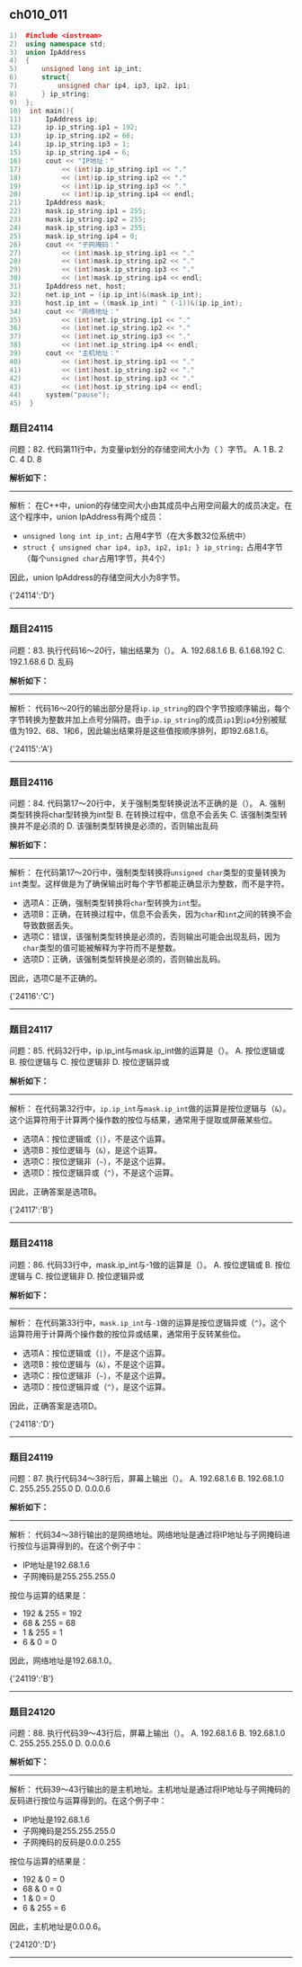 ## ch010_011
``` c++
1)  #include <iostream>
2)  using namespace std;
3)  union IpAddress
4)  {
5)      unsigned long int ip_int;
6)      struct{
7)          unsigned char ip4, ip3, ip2, ip1;
8)      } ip_string;
9)  };
10)  int main(){
11)      IpAddress ip;
12)      ip.ip_string.ip1 = 192;
13)      ip.ip_string.ip2 = 68;
14)      ip.ip_string.ip3 = 1;
15)      ip.ip_string.ip4 = 6;
16)      cout << "IP地址："
17)          << (int)ip.ip_string.ip1 << "."
18)          << (int)ip.ip_string.ip2 << "."
19)          << (int)ip.ip_string.ip3 << "."
20)          << (int)ip.ip_string.ip4 << endl;
21)      IpAddress mask;
22)      mask.ip_string.ip1 = 255;
23)      mask.ip_string.ip2 = 255;
24)      mask.ip_string.ip3 = 255;
25)      mask.ip_string.ip4 = 0;
26)      cout << "子网掩码："
27)          << (int)mask.ip_string.ip1 << "."
28)          << (int)mask.ip_string.ip2 << "."
29)          << (int)mask.ip_string.ip3 << "."
30)          << (int)mask.ip_string.ip4 << endl;
31)      IpAddress net, host;
32)      net.ip_int = (ip.ip_int)&(mask.ip_int);
33)      host.ip_int = ((mask.ip_int) ^ (-1))&(ip.ip_int);
34)      cout << "网络地址："
35)          << (int)net.ip_string.ip1 << "."
36)          << (int)net.ip_string.ip2 << "."
37)          << (int)net.ip_string.ip3 << "."
38)          << (int)net.ip_string.ip4 << endl;
39)      cout << "主机地址："
40)          << (int)host.ip_string.ip1 << "."
41)          << (int)host.ip_string.ip2 << "."
42)          << (int)host.ip_string.ip3 << "."
43)          << (int)host.ip_string.ip4 << endl;
44)      system("pause");
45)  }

```
### 题目24114
问题：82.  代码第11行中，为变量ip划分的存储空间大小为（ ）字节。
A.  1
B.  2
C.  4
D.  8


**解析如下：**

------

解析：
在C++中，union的存储空间大小由其成员中占用空间最大的成员决定。在这个程序中，union IpAddress有两个成员：
- `unsigned long int ip_int;` 占用4字节（在大多数32位系统中）
- `struct { unsigned char ip4, ip3, ip2, ip1; } ip_string;` 占用4字节（每个`unsigned char`占用1字节，共4个）

因此，union IpAddress的存储空间大小为8字节。

{'24114':'D'}

------

### 题目24115
问题：83.  执行代码16～20行，输出结果为（）。
A.  192.68.1.6
B.  6.1.68.192
C.  192.1.68.6
D.  乱码


**解析如下：**

------

解析：
代码16～20行的输出部分是将`ip.ip_string`的四个字节按顺序输出，每个字节转换为整数并加上点号分隔符。由于`ip.ip_string`的成员`ip1`到`ip4`分别被赋值为192、68、1和6，因此输出结果将是这些值按顺序排列，即192.68.1.6。

{'24115':'A'}

------

### 题目24116
问题：84.  代码第17～20行中，关于强制类型转换说法不正确的是（）。
A.  强制类型转换将char型转换为int型
B.  在转换过程中，信息不会丢失
C.  该强制类型转换并不是必须的
D.  该强制类型转换是必须的，否则输出乱码


**解析如下：**

------

解析：
在代码第17～20行中，强制类型转换将`unsigned char`类型的变量转换为`int`类型。这样做是为了确保输出时每个字节都能正确显示为整数，而不是字符。

- 选项A：正确，强制类型转换将`char`型转换为`int`型。
- 选项B：正确，在转换过程中，信息不会丢失，因为`char`和`int`之间的转换不会导致数据丢失。
- 选项C：错误，该强制类型转换是必须的，否则输出可能会出现乱码，因为`char`类型的值可能被解释为字符而不是整数。
- 选项D：正确，该强制类型转换是必须的，否则输出乱码。

因此，选项C是不正确的。

{'24116':'C'}

------

### 题目24117
问题：85.  代码32行中，ip.ip_int与mask.ip_int做的运算是（）。
A.  按位逻辑或
B.  按位逻辑与
C.  按位逻辑非
D.  按位逻辑异或


**解析如下：**

------

解析：
在代码第32行中，`ip.ip_int`与`mask.ip_int`做的运算是按位逻辑与（`&`）。这个运算符用于计算两个操作数的按位与结果，通常用于提取或屏蔽某些位。

- 选项A：按位逻辑或（`|`），不是这个运算。
- 选项B：按位逻辑与（`&`），是这个运算。
- 选项C：按位逻辑非（`~`），不是这个运算。
- 选项D：按位逻辑异或（`^`），不是这个运算。

因此，正确答案是选项B。

{'24117':'B'}

------

### 题目24118
问题：86.  代码33行中，mask.ip_int与-1做的运算是（）。
A.  按位逻辑或
B.  按位逻辑与
C.  按位逻辑非
D.  按位逻辑异或


**解析如下：**

------

解析：
在代码第33行中，`mask.ip_int`与`-1`做的运算是按位逻辑异或（`^`）。这个运算符用于计算两个操作数的按位异或结果，通常用于反转某些位。

- 选项A：按位逻辑或（`|`），不是这个运算。
- 选项B：按位逻辑与（`&`），不是这个运算。
- 选项C：按位逻辑非（`~`），不是这个运算。
- 选项D：按位逻辑异或（`^`），是这个运算。

因此，正确答案是选项D。

{'24118':'D'}

------

### 题目24119
问题：87.  执行代码34～38行后，屏幕上输出（）。
A.  192.68.1.6
B.  192.68.1.0
C.  255.255.255.0
D.  0.0.0.6


**解析如下：**

------

解析：
代码34～38行输出的是网络地址。网络地址是通过将IP地址与子网掩码进行按位与运算得到的。在这个例子中：
- IP地址是192.68.1.6
- 子网掩码是255.255.255.0

按位与运算的结果是：
- 192 & 255 = 192
- 68 & 255 = 68
- 1 & 255 = 1
- 6 & 0 = 0

因此，网络地址是192.68.1.0。

{'24119':'B'}

------

### 题目24120
问题：88.  执行代码39～43行后，屏幕上输出（）。
A.  192.68.1.6
B.  192.68.1.0
C.  255.255.255.0
D.  0.0.0.6


**解析如下：**

------

解析：
代码39～43行输出的是主机地址。主机地址是通过将IP地址与子网掩码的反码进行按位与运算得到的。在这个例子中：
- IP地址是192.68.1.6
- 子网掩码是255.255.255.0
- 子网掩码的反码是0.0.0.255

按位与运算的结果是：
- 192 & 0 = 0
- 68 & 0 = 0
- 1 & 0 = 0
- 6 & 255 = 6

因此，主机地址是0.0.0.6。

{'24120':'D'}

------

